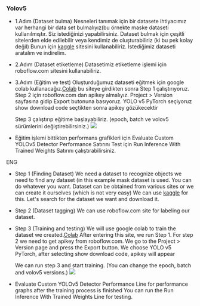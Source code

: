 ### Yolov5

- 1.Adım (Dataset bulma)
	Nesneleri tanımak için bir datasete ihtiyacımız var herhangi bir data set bulmalıyız(bu örnekte maske dataseti kullanılmıştır. Siz istediğinizi yapabilirsiniz.
	Dataset bulmak için çeşitli sitelerden elde edilebilir veya kendimiz de oluşturabiliriz (ki bu pek kolay değil)
	Bunun için [kaggle](https://www.kaggle.com/) sitesini kullanabiliriz. İstediğimiz dataseti aratalım ve indirelim.
	
- 2.Adım (Dataset etiketleme)
	Datasetimiz etiketleme işlemi için roboflow.com sitesini kullanabiliriz.
	
- 3.Adım (Eğitim ve test)
	Oluşturduğumuz dataseti eğitmek için google colab kullanacağız.[Colab](https://colab.research.google.com/github/roboflow-ai/yolov5-custom-training-tutorial/blob/main/yolov5-custom-training.ipynb)
	bu siteye girdikten sonra Step 1 çalıştırıyoruz.
	Step 2 için roboflow.com dan apikey almalıyız.
	Project > Version sayfasına gidip Export butonuna basıyoruz.
	YOLO v5 PyTorch seçiyoruz show download code seçtikten sonra apikey gözükecektir
	
	Step 3 çalıştırıp eğitime başlayabiliriz. (epoch, batch ve volov5 sürümlerini değiştirebilirsiniz.)
	![](https://raw.githubusercontent.com/lBLEDAl/Notlar/main/Resimler/masked-unmasked/3.png?token=GHSAT0AAAAAAB4TH2PLXZ2QNSDNVBD4V3OIY5CES5A)
- Eğitim işlemi bittikten performans grafikleri için Evaluate Custom YOLOv5 Detector Performance Satırını
	Test için Run Inference With Trained Weights Satırını çalıştırabilirsiniz.

ENG
- Step 1 (Finding Dataset)
We need a dataset to recognize objects we need to find any dataset (in this example mask dataset is used. You can do whatever you want.
Dataset can be obtained from various sites or we can create it ourselves (which is not very easy)
We can use [kaggle](https://www.kaggle.com/) for this. Let's search for the dataset we want and download it.

- Step 2 (Dataset tagging)
We can use roboflow.com site for labeling our dataset.

- Step 3 (Training and testing)
We will use google colab to train the dataset we created.[Colab](https://colab.research.google.com/github/roboflow-ai/yolov5-custom-training-tutorial/blob/main/yolov5-custom-training.ipynb)
After entering this site, we run Step 1.
For step 2 we need to get apikey from roboflow.com.
We go to the Project > Version page and press the Export button.
We choose YOLO v5 PyTorch, after selecting show download code, apikey will appear

	We can run step 3 and start training. (You can change the epoch, batch and volov5 versions.)
![](https://raw.githubusercontent.com/lBLEDAl/Notes/main/Images/masked-unmasked/3.png?token=GHSAT0AAAAAAB4TH2PLXZ2QNSDNVBD4V3OIY5CES5A)

- Evaluate Custom YOLOv5 Detector Performance Line for performance graphs after the training process is finished
You can run the Run Inference With Trained Weights Line for testing.